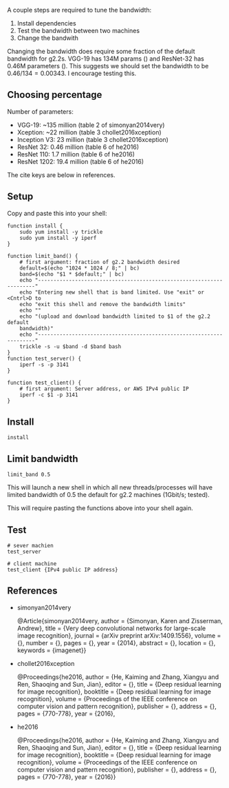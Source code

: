 
A couple steps are required to tune the bandwidth:

1. Install dependencies
2. Test the bandwidth between two machines
3. Change the bandwith

Changing the bandwidth does require some fraction of the default bandwidth for
g2.2s. VGG-19 has 134M params () and ResNet-32 has 0.46M parameters (). This suggests
we should set the bandwidth to be $0.46 / 134 = 0.00343$. I encourage testing
this.

## Choosing percentage
Number of parameters:

* VGG-19: ~135 million (table 2 of simonyan2014very)
* Xception: ~22 million (table 3 chollet2016xception)
* Inception V3: 23 million (table 3 chollet2016xception)
* ResNet 32: 0.46 million (table 6 of he2016)
* ResNet 110: 1.7 million (table 6 of he2016)
* ResNet 1202: 19.4 million (table 6 of he2016)

The cite keys are below in references.

## Setup
Copy and paste this into your shell:

``` shell
function install {
    sudo yum install -y trickle
    sudo yum install -y iperf
}

function limit_band() {
    # first argument: fraction of g2.2 bandwidth desired
    default=$(echo "1024 * 1024 / 8;" | bc)
    band=$(echo "$1 * $default;" | bc)
    echo "---------------------------------------------------------------------"
    echo "Entering new shell that is band limited. Use "exit" or <Cntrl>D to
    echo "exit this shell and remove the bandwidth limits"
    echo ""
    echo "(upload and download bandwidth limited to $1 of the g2.2 default
    bandwidth)"
    echo "---------------------------------------------------------------------"
    trickle -s -u $band -d $band bash
}
function test_server() {
    iperf -s -p 3141
}

function test_client() {
    # first argument: Server address, or AWS IPv4 public IP
    iperf -c $1 -p 3141
}
```

## Install
```
install
```

## Limit bandwidth
``` shell
limit_band 0.5
```

This will launch a new shell in which all new threads/processes will have
limited bandwidth of 0.5 the default for g2.2 machines (1Gbit/s; tested).

This will require pasting the functions above into your shell again.

## Test
``` shell
# sever machien
test_server

# client machine
test_client {IPv4 public IP address}
```

## References
* simonyan2014very

    @Article{simonyan2014very,
    author = {Simonyan, Karen and Zisserman, Andrew},
    title = {Very deep convolutional networks for large-scale image recognition},
    journal = {arXiv preprint arXiv:1409.1556},
    volume = {},
    number = {},
    pages = {},
    year = {2014},
    abstract = {},
    location = {},
    keywords = {imagenet}}

* chollet2016xception

    @Proceedings{he2016,
    author = {He, Kaiming and Zhang, Xiangyu and Ren, Shaoqing and Sun, Jian},
    editor = {},
    title = {Deep residual learning for image recognition},
    booktitle = {Deep residual learning for image recognition},
    volume = {Proceedings of the IEEE conference on computer vision and pattern recognition},
    publisher = {},
    address = {},
    pages = {770-778},
    year = {2016},


* he2016

    @Proceedings{he2016,
    author = {He, Kaiming and Zhang, Xiangyu and Ren, Shaoqing and Sun, Jian},
    editor = {},
    title = {Deep residual learning for image recognition},
    booktitle = {Deep residual learning for image recognition},
    volume = {Proceedings of the IEEE conference on computer vision and pattern recognition},
    publisher = {},
    address = {},
    pages = {770-778},
    year = {2016}}

